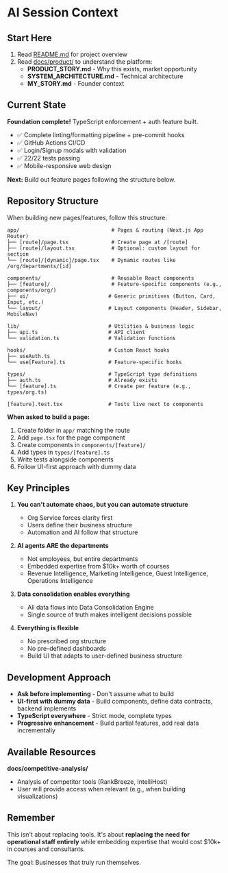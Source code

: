 # AI Session Context

## Start Here

1. Read [README.md](README.md) for project overview
2. Read [docs/product/](docs/product/) to understand the platform:
   - **PRODUCT_STORY.md** - Why this exists, market opportunity
   - **SYSTEM_ARCHITECTURE.md** - Technical architecture
   - **MY_STORY.md** - Founder context

## Current State

**Foundation complete!** TypeScript enforcement + auth feature built.

- ✅ Complete linting/formatting pipeline + pre-commit hooks
- ✅ GitHub Actions CI/CD
- ✅ Login/Signup modals with validation
- ✅ 22/22 tests passing
- ✅ Mobile-responsive web design

**Next:** Build out feature pages following the structure below.

## Repository Structure

When building new pages/features, follow this structure:

```
app/                              # Pages & routing (Next.js App Router)
├── [route]/page.tsx              # Create page at /[route]
├── [route]/layout.tsx            # Optional: custom layout for section
└── [route]/[dynamic]/page.tsx    # Dynamic routes like /org/departments/[id]

components/                       # Reusable React components
├── [feature]/                    # Feature-specific components (e.g., components/org/)
├── ui/                          # Generic primitives (Button, Card, Input, etc.)
└── layout/                      # Layout components (Header, Sidebar, MobileNav)

lib/                             # Utilities & business logic
├── api.ts                       # API client
└── validation.ts                # Validation functions

hooks/                           # Custom React hooks
├── useAuth.ts
└── use[Feature].ts              # Feature-specific hooks

types/                           # TypeScript type definitions
├── auth.ts                      # Already exists
└── [feature].ts                 # Create per feature (e.g., types/org.ts)

[feature].test.tsx               # Tests live next to components
```

**When asked to build a page:**

1. Create folder in `app/` matching the route
2. Add `page.tsx` for the page component
3. Create components in `components/[feature]/`
4. Add types in `types/[feature].ts`
5. Write tests alongside components
6. Follow UI-first approach with dummy data

## Key Principles

1. **You can't automate chaos, but you can automate structure**
   - Org Service forces clarity first
   - Users define their business structure
   - Automation and AI follow that structure

2. **AI agents ARE the departments**
   - Not employees, but entire departments
   - Embedded expertise from $10k+ worth of courses
   - Revenue Intelligence, Marketing Intelligence, Guest Intelligence, Operations Intelligence

3. **Data consolidation enables everything**
   - All data flows into Data Consolidation Engine
   - Single source of truth makes intelligent decisions possible

4. **Everything is flexible**
   - No prescribed org structure
   - No pre-defined dashboards
   - Build UI that adapts to user-defined business structure

## Development Approach

- **Ask before implementing** - Don't assume what to build
- **UI-first with dummy data** - Build components, define data contracts, backend implements
- **TypeScript everywhere** - Strict mode, complete types
- **Progressive enhancement** - Build partial features, add real data incrementally

## Available Resources

**docs/competitive-analysis/**

- Analysis of competitor tools (RankBreeze, IntelliHost)
- User will provide access when relevant (e.g., when building visualizations)

## Remember

This isn't about replacing tools. It's about **replacing the need for operational staff entirely** while embedding expertise that would cost $10k+ in courses and consultants.

The goal: Businesses that truly run themselves.
